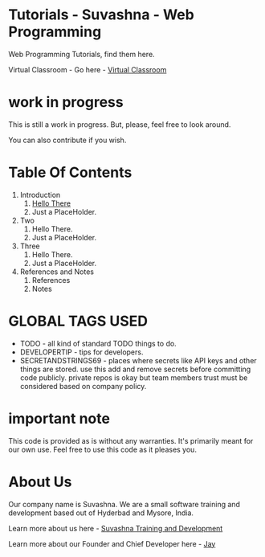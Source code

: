 # Tutorials - Suvashna - Web Programming

Web Programming Tutorials, find them here.

Virtual Classroom - Go here - [Virtual Classroom](https://flipgrid.com/suvashnawebbasic) 

# work in progress

This is still a work in progress. But, please, feel free to look around. 

You can also contribute if you wish.

# Table Of Contents

1. Introduction
    1. [Hello There](hellothere.md)
    2. Just a PlaceHolder.
2. Two
    1. Hello There.
    2. Just a PlaceHolder.
3. Three
    1. Hello There.
    2. Just a PlaceHolder.
4. References and Notes
    1. References
    2. Notes

# GLOBAL TAGS USED

* TODO - all kind of standard TODO things to do. 
* DEVELOPERTIP - tips for developers.
* SECRETANDSTRINGS69 - places where secrets like API keys and other things are stored. use this add and remove secrets before committing code publicly. private repos is okay but team members trust must be considered based on company policy. 

# important note 

This code is provided as is without any warranties. It's primarily meant for our own use. Feel free to use this code as it pleases you.

# About Us

Our company name is Suvashna. We are a small software training and development based out of Hyderbad and Mysore, India. 

Learn more about us here - [Suvashna Training and Development](https://suvashna.com)

Learn more about our Founder and Chief Developer here - [Jay](http://thechalakas.com)
